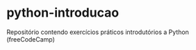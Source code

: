 # python-introducao
Repositório contendo exercícios práticos introdutórios a Python (freeCodeCamp) 
